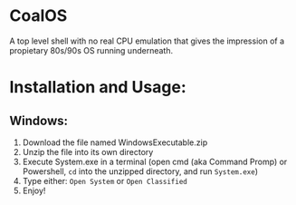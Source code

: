 # CoalOS
A top level shell with no real CPU emulation that gives the impression of a propietary 80s/90s OS running underneath.
# Installation and Usage:
## Windows:
1. Download the file named WindowsExecutable.zip
2. Unzip the file into its own directory
3. Execute System.exe in a terminal (open cmd (aka Command Promp) or Powershell, `cd` into the unzipped directory, and run `System.exe`)
4. Type either: `Open System` or `Open Classified`
5. Enjoy!
